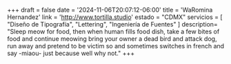 +++
draft  = false
date   = '2024-11-06T20:07:12-06:00'
title  = 'WaRomina Hernandez'
link   = 'http://www.tortilla.studio'
estado = "CDMX"
servicios = [ "Diseño de Tipografía", "Lettering", "Ingeniería de Fuentes" ]
description= "Sleep meow for food, then when human fills food dish, take a few bites of food and continue meowing bring your owner a dead bird and attack dog, run away and pretend to be victim so and sometimes switches in french and say -miaou- just because well why not."
+++
